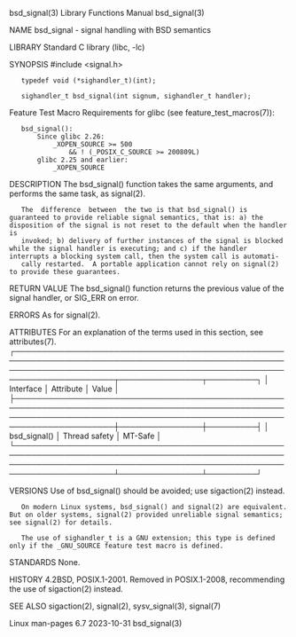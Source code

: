 bsd_signal(3)                                                                             Library Functions Manual                                                                            bsd_signal(3)

NAME
       bsd_signal - signal handling with BSD semantics

LIBRARY
       Standard C library (libc, -lc)

SYNOPSIS
       #include <signal.h>

       typedef void (*sighandler_t)(int);

       sighandler_t bsd_signal(int signum, sighandler_t handler);

   Feature Test Macro Requirements for glibc (see feature_test_macros(7)):

       bsd_signal():
           Since glibc 2.26:
               _XOPEN_SOURCE >= 500
                   && ! (_POSIX_C_SOURCE >= 200809L)
           glibc 2.25 and earlier:
               _XOPEN_SOURCE

DESCRIPTION
       The bsd_signal() function takes the same arguments, and performs the same task, as signal(2).

       The  difference  between  the two is that bsd_signal() is guaranteed to provide reliable signal semantics, that is: a) the disposition of the signal is not reset to the default when the handler is
       invoked; b) delivery of further instances of the signal is blocked while the signal handler is executing; and c) if the handler interrupts a blocking system call, then the system call is automati‐
       cally restarted.  A portable application cannot rely on signal(2) to provide these guarantees.

RETURN VALUE
       The bsd_signal() function returns the previous value of the signal handler, or SIG_ERR on error.

ERRORS
       As for signal(2).

ATTRIBUTES
       For an explanation of the terms used in this section, see attributes(7).
       ┌────────────────────────────────────────────────────────────────────────────────────────────────────────────────────────────────────────────────────────────────────────┬───────────────┬─────────┐
       │ Interface                                                                                                                                                              │ Attribute     │ Value   │
       ├────────────────────────────────────────────────────────────────────────────────────────────────────────────────────────────────────────────────────────────────────────┼───────────────┼─────────┤
       │ bsd_signal()                                                                                                                                                           │ Thread safety │ MT-Safe │
       └────────────────────────────────────────────────────────────────────────────────────────────────────────────────────────────────────────────────────────────────────────┴───────────────┴─────────┘

VERSIONS
       Use of bsd_signal() should be avoided; use sigaction(2) instead.

       On modern Linux systems, bsd_signal() and signal(2) are equivalent.  But on older systems, signal(2) provided unreliable signal semantics; see signal(2) for details.

       The use of sighandler_t is a GNU extension; this type is defined only if the _GNU_SOURCE feature test macro is defined.

STANDARDS
       None.

HISTORY
       4.2BSD, POSIX.1-2001.  Removed in POSIX.1-2008, recommending the use of sigaction(2) instead.

SEE ALSO
       sigaction(2), signal(2), sysv_signal(3), signal(7)

Linux man-pages 6.7                                                                              2023-10-31                                                                                   bsd_signal(3)
